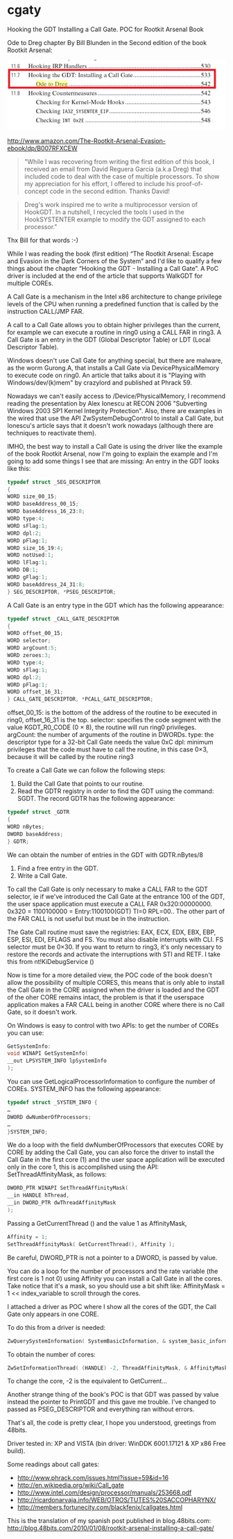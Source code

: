 # cgaty
Hooking the GDT Installing a Call Gate. POC for Rootkit Arsenal Book

Ode to Dreg chapter By Bill Blunden in the Second edition of the book Rootkit Arsenal:

![ScreenShot](https://github.com/David-Reguera-Garcia-Dreg/cgaty/blob/master/rkarsenal.png)

http://www.amazon.com/The-Rootkit-Arsenal-Evasion-ebook/dp/B007RFXCEW 

> "While I was recovering from writing the first edition of this book, I received an email from David Reguera Garcia (a.k.a Dreg) that included code to deal with the case of multiple processors. To show my appreciation for his effort, I offered to include his proof-of-concept code in the second edition. Thanks David!

> Dreg's work inspired me to write a multiprocessor version of HookGDT. In a nutshell, I recycled the tools I used in the HookSYSTENTER example to modify the GDT assigned to each processor." 

Thx Bill for that words :-)

While I was reading the book (first edition) “The Rootkit Arsenal: Escape and Evasion in the Dark Corners of the System” and I'd like to qualify a few things about the chapter “Hooking the GDT - Installing a Call Gate”. A PoC driver is included at the end of the article that supports WalkGDT for multiple COREs.

A Call Gate is a mechanism in the Intel x86 architecture to change privilege levels of the CPU when running a predefined function that is called by the instruction CALL/JMP FAR.

A call to a Call Gate allows you to obtain higher privileges than the current, for example we can execute a routine in ring0 using a CALL FAR in ring3. A Call Gate is an entry in the GDT (Global Descriptor Table) or LDT (Local Descriptor Table).

Windows doesn't use Call Gate for anything special, but there are malware, as the worm Gurong.A, that installs a Call Gate via DevicePhysicalMemory to execute code on ring0. An article that talks about it is "Playing with Windows/dev/(k)mem" by crazylord and published at Phrack 59.

Nowadays we can't easily access to /Device/PhysicalMemory, I recommend reading the presentation by Alex Ionescu at RECON 2006 "Subverting Windows 2003 SP1 Kernel Integrity Protection". Also, there are examples in the wired that use the API ZwSystemDebugControl to install a Call Gate, but Ionescu's article says that it doesn't work nowadays (although there are techniques to reactivate them).

IMHO, the best way to install a Call Gate is using the driver like the example of the book Rootkit Arsenal, now I'm going to explain the example and I'm going to add some things I see that are missing:
An entry in the GDT looks like this:

```c
typedef struct _SEG_DESCRIPTOR
{
WORD size_00_15;
WORD baseAddress_00_15;
WORD baseAddress_16_23:8;
WORD type:4;
WORD sFlag:1;
WORD dpl:2;
WORD pFlag:1;
WORD size_16_19:4;
WORD notUsed:1;
WORD lFlag:1;
WORD DB:1;
WORD gFlag:1;
WORD baseAddress_24_31:8;
} SEG_DESCRIPTOR, *PSEG_DESCRIPTOR;
```

A Call Gate is an entry type in the GDT which has the following appearance:

```c
typedef struct _CALL_GATE_DESCRIPTOR
{
WORD offset_00_15;
WORD selector;
WORD argCount:5;
WORD zeroes:3;
WORD type:4;
WORD sFlag:1;
WORD dpl:2;
WORD pFlag:1;
WORD offset_16_31;
} CALL_GATE_DESCRIPTOR, *PCALL_GATE_DESCRIPTOR;
```

offset_00_15: is the bottom of the address of the routine to be executed in ring0, offset_16_31 is the top.
selector: specifies the code segment with the value KGDT_R0_CODE (0 × 8), the routine will run ring0 privileges.
argCount: the number of arguments of the routine in DWORDs.
type: the descriptor type for a 32-bit Call Gate needs the value 0xC
dpl: minimum privileges that the code must have to call the routine, in this case 0×3, because it will be called by the routine ring3

To create a Call Gate we can follow the following steps:

1. Build the Call Gate that points to our routine.
2. Read the GDTR registry in order to find the GDT using the command: SGDT. The record GDTR has the following appearance:

```c
typedef struct _GDTR
{
WORD nBytes;
DWORD baseAddress;
} GDTR;
```

We can obtain the number of entries in the GDT with GDTR.nBytes/8

1. Find a free entry in the GDT.
2. Write a Call Gate.

To call the Call Gate is only necessary to make a CALL FAR to the GDT selector, ie if we've introduced the Call Gate at the entrance 100 of the GDT, the user space application must execute a CALL FAR 0x320:00000000. 0x320 = 1100100000 = Entry:1100100(GDT) TI=0 RPL=00.. The other part of the FAR CALL is not useful but must be in the instruction.

The Gate Call routine must save the registries: EAX, ECX, EDX, EBX, EBP, ESP, ESI, EDI, EFLAGS and FS. You must also disable interrupts with CLI. FS selector must be 0×30. If you want to return to ring3, it's only necessary to restore the records and activate the interruptions with STI and RETF. I take this from nt!KiDebugService ()

Now is time for a more detailed view, the POC code of the book doesn't allow the possibility of multiple CORES, this means that is only able to install the Call Gate in the CORE assigned when the driver is loaded and the GDT of the oher CORE remains intact, the problem is that if the userspace application makes a FAR CALL being in another CORE where there is no Call Gate, so it doesn't work.

On Windows is easy to control with two APIs: to get the number of COREs you can use:

```c
GetSystemInfo:
void WINAPI GetSystemInfo(
__out LPSYSTEM_INFO lpSystemInfo
);
```

You can use GetLogicalProcessorInformation to configure the number of COREs.
SYSTEM_INFO has the following appearance:

```c
typedef struct _SYSTEM_INFO {
…
DWORD dwNumberOfProcessors;
…
}SYSTEM_INFO;
```

We do a loop with the field dwNumberOfProcessors that executes CORE by CORE by adding the Call Gate, you can also force the driver to install the Call Gate in the first core (1) and the user space application will be executed only in the core 1, this is accomplished using the API: SetThreadAffinityMask, as follows:

```c
DWORD_PTR WINAPI SetThreadAffinityMask(
__in HANDLE hThread,
__in DWORD_PTR dwThreadAffinityMask
);
```

Passing a GetCurrentThread () and the value 1 as AffinityMask,

```c
Affinity = 1;
SetThreadAffinityMask( GetCurrentThread(), Affinity );
```

Be careful, DWORD_PTR is not a pointer to a DWORD, is passed by value.

You can do a loop for the number of processors and the rate variable (the first core is 1 not 0) using Affinity you can install a Call Gate in all the cores. Take notice that it's a mask, so you should use a bit shift like: AffinityMask = 1 << index_variable to scroll through the cores.

I attached a driver as POC where I show all the cores of the GDT, the Call Gate only appears in one CORE.

To do this from a driver is needed:
```c
ZwQuerySystemInformation( SystemBasicInformation, & system_basic_information, sizeof( system_basic_information ), NULL );
```

To obtain the number of cores:
```c
ZwSetInformationThread( (HANDLE) -2, ThreadAffinityMask, & AffinityMask, sizeof( AffinityMask ) );
```

To change the core, -2 is the equivalent to GetCurrent...

Another strange thing of the book's POC is that GDT was passed by value instead the pointer to PrintGDT and this gave me trouble. I've changed to passed as PSEG_DESCRIPTOR and everything ran without errors.

That's all, the code is pretty clear, I hope you understood, greetings from 48bits.

Driver tested in: XP and VISTA (bin driver: WinDDK 6001.17121 & XP x86 Free build).

Some readings about call gates:

* http://www.phrack.com/issues.html?issue=59&id=16
* http://en.wikipedia.org/wiki/Call_gate
* http://www.intel.com/design/processor/manuals/253668.pdf
* http://ricardonarvaja.info/WEB/OTROS/TUTES%20SACCOPHARYNX/
* http://members.fortunecity.com/blackfenix/callgates.html

This is the translation of my spanish post published in blog.48bits.com: http://blog.48bits.com/2010/01/08/rootkit-arsenal-installing-a-call-gate/
